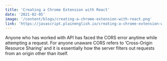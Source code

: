 ```yaml
---
title: 'Creating a Chrome Extension with React'
date: '2021-02-05'
image: '/content/blogs/creating-a-chrome-extension-with-react.png'
link: 'https://javascript.plainenglish.io/creating-a-chrome-extension-with-react-d92db20550cb?gi=00240dd2868e'
---
```


Anyone who has worked with API has faced the CORS error anytime while attempting a request. For anyone unaware CORS refers to ‘Cross-Origin Resource Sharing’ and it is essentially how the server filters out requests from an origin other than itself.
